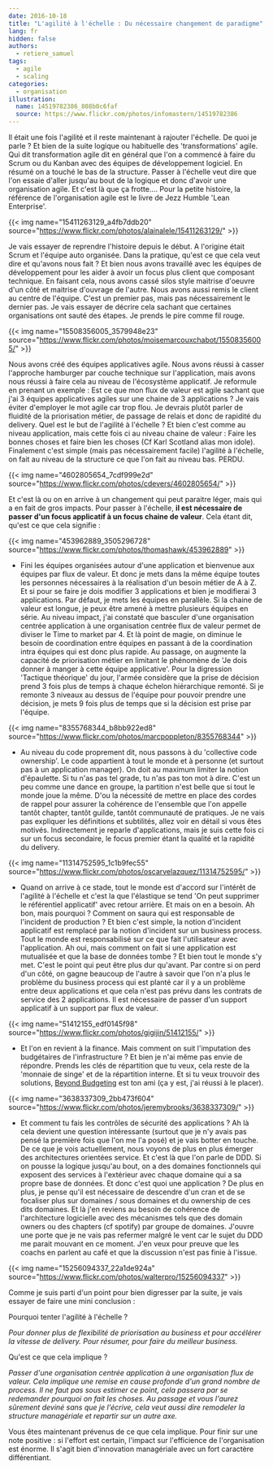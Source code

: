 ```yaml
---
date: 2016-10-18
title: "L'agilité à l'échelle : Du nécessaire changement de paradigme"
lang: fr
hidden: false
authors:
  - retiere_samuel
tags:
  - agile
  - scaling
categories:
  - organisation
illustration:
  name: 14519782386_808b0c6faf
  source: https://www.flickr.com/photos/infomastern/14519782386
---
```


Il était une fois l'agilité et il reste maintenant à rajouter l'échelle. De quoi je parle ? Et bien de la suite logique ou habituelle des 'transformations' agile. Qui dit transformation agile dit en général que l'on a commencé à faire du Scrum ou du Kanban avec des équipes de développement logiciel. En résumé on a touché le bas de la structure. Passer à l'échelle veut dire que l'on essaie d'aller jusqu'au bout de la logique et donc d'avoir une organisation agile. Et c'est là que ça frotte.... Pour la petite histoire, la référence de l'organisation agile est le livre de Jezz Humble 'Lean Enterprise'.

{{< img name="15411263129_a4fb7ddb20" source="https://www.flickr.com/photos/alainalele/15411263129/" >}}

Je vais essayer de reprendre l'histoire depuis le début. A l'origine était Scrum et l'équipe auto organisée. Dans la pratique, qu'est ce que cela veut dire et qu'avons nous fait ? Et bien nous avons travaillé avec les équipes de développement pour les aider à avoir un focus plus client que composant technique. En faisant cela, nous avons cassé silos style maitrise d'oeuvre d'un côté et maitrise d'ouvrage de l'autre. Nous avons aussi remis le client au centre de l'équipe. C'est un premier pas, mais pas nécessairement le dernier pas. Je vais essayer de décrire cela sachant que certaines organisations ont sauté des étapes. Je prends le pire comme fil rouge.


{{< img name="15508356005_3579948e23" source="https://www.flickr.com/photos/moisemarcouxchabot/15508356005/" >}}

Nous avons créé des équipes applicatives agile. Nous avons réussi à casser l'approche hamburger par couche technique sur l'application, mais avons nous réussi à faire cela au niveau de l'écosystème applicatif. Je reformule en prenant un exemple : Est ce que mon flux de valeur est agile sachant que j'ai 3 équipes applicatives agiles sur une chaine de 3 applications ? Je vais éviter d'employer le mot agile car trop flou. Je devrais plutôt parler de fluidité de la priorisation métier, de passage de relais et donc de rapidité du delivery. Quel est le but de l'agilité à l'échelle ? Et bien c'est comme au niveau application, mais cette fois ci au niveau chaine de valeur : Faire les bonnes choses et faire bien les choses (Cf Karl Scotland alias mon idole). Finalement c'est simple (mais pas nécessairement facile) l'agilité à l'échelle, on fait au niveau de la structure ce que l'on fait au niveau bas. PERDU.


{{< img name="4602805654_7cdf999e2d" source="https://www.flickr.com/photos/cdevers/4602805654/" >}}

Et c'est là ou on en arrive à un changement qui peut paraitre léger, mais qui a en fait de gros impacts. Pour passer à l'échelle, <b>il est nécessaire de passer d'un focus applicatif à un focus chaine de valeur</b>. Cela étant dit, qu'est ce que cela signifie :


{{< img name="453962889_3505296728" source="https://www.flickr.com/photos/thomashawk/453962889" >}}

- Fini les équipes organisées autour d'une application et bienvenue aux équipes par flux de valeur. Et donc je mets dans la même équipe toutes les personnes nécessaires à la réalisation d'un besoin métier de A à Z. Et si pour se faire je dois modifier 3 applications et bien je modifierai 3 applications. Par défaut, je mets les équipes en parallèle. Si la chaine de valeur est longue, je peux être amené à mettre plusieurs équipes en série. Au niveau impact, j'ai constaté que basculer d'une organisation centrée application à une organisation centrée flux de valeur permet de diviser le Time to market par 4. Et là point de magie, on diminue le besoin de coordination entre équipes en passant à de la coordination intra équipes qui est donc plus rapide. Au passage, on augmente la capacité de priorisation métier en limitant le phénomène de 'Je dois donner à manger à cette équipe applicative'. Pour la digression 'Tactique théorique' du jour, l'armée considère que la prise de décision prend 3 fois plus de temps à chaque échelon hiérarchique remonté. Si je remonte 3 niveaux au dessus de l'équipe pour pouvoir prendre une décision, je mets 9 fois plus de temps que si la décision est prise par l'équipe.


{{< img name="8355768344_b8bb922ed8" source="https://www.flickr.com/photos/marcpoppleton/8355768344" >}}

- Au niveau du code proprement dit, nous passons à du 'collective code ownership'. Le code appartient à tout le monde et à personne (et surtout pas à un application manager). On doit au maximum limiter la notion d'épaulette. Si tu n'as pas tel grade, tu n'as pas ton mot à dire. C'est un peu comme une dance en groupe, la partition n'est belle que si tout le monde joue la même. D'ou la nécessité de mettre en place des cordes de rappel pour assurer la cohérence de l'ensemble que l'on appelle tantôt chapter, tantôt guilde, tantôt communauté de pratiques. Je ne vais pas expliquer les définitions et subtilités, allez voir en détail si vous êtes motivés. Indirectement je reparle d'applications, mais je suis cette fois ci sur un focus secondaire, le focus premier étant la qualité et la rapidité du delivery.


{{< img name="11314752595_1c1b9fec55" source="https://www.flickr.com/photos/oscarvelazquez/11314752595/" >}}

- Quand on arrive à ce stade, tout le monde est d'accord sur l'intérêt de l'agilité à l'échelle et c'est la que l'élastique se tend 'On peut supprimer le référentiel applicatif' avec retour arrière. Et mais on en a besoin. Ah bon, mais pourquoi ? Comment on saura qui est responsable de l'incident de production ? Et bien c'est simple, la notion d'incident applicatif est remplacé par la notion d'incident sur un business process. Tout le monde est responsabilisé sur ce que fait l'utilisateur avec l'application. Ah oui, mais comment on fait si une application est mutualisée et que la base de données tombe ? Et bien tout le monde s'y met. C'est le point qui peut être plus dur qu'avant. Par contre si on perd d'un côté, on gagne beaucoup de l'autre à savoir que l'on n'a plus le problème du business process qui est planté car il y a un problème entre deux applications et que cela n'est pas prévu dans les contrats de service des 2 applications. Il est nécessaire de passer d'un support applicatif à un support par flux de valeur.


{{< img name="51412155_edf0145f98" source="https://www.flickr.com/photos/gigijin/51412155/" >}}

- Et l'on en revient à la finance. Mais comment on suit l'imputation des budgétaires de l'infrastructure ? Et bien je n'ai même pas envie de répondre. Prends les clés de répartition que tu veux, cela reste de la 'monnaie de singe' et de la répartition interne. Et si tu veux trouvoir des solutions, [Beyond Budgeting] est ton ami (ça y est, j'ai réussi à le placer).


{{< img name="3638337309_2bb473f604" source="https://www.flickr.com/photos/jeremybrooks/3638337309/" >}}

- Et comment tu fais les contrôles de sécurité des applications ? Ah là cela devient une question intéressante (surtout que je n'y avais pas pensé la première fois que l'on me l'a posé) et je vais botter en touche. De ce que je vois actuellement, nous voyons de plus en plus émerger des architectures orientées service. Et c'est là que l'on parle de DDD. Si on pousse la logique jusqu'au bout, on a des domaines fonctionnels qui exposent des services à l'extérieur avec chaque domaine qui a sa propre base de données. Et donc c'est quoi une application ? De plus en plus, je pense qu'il est nécessaire de descendre d'un cran et de se focaliser plus sur domaines / sous domaines et du ownership de ces dits domaines. Et là j'en reviens au besoin de cohérence de l'architecture logicielle avec des mécanismes tels que des domain owners ou des chapters (cf spotify) par groupe de domaines. J'ouvre une porte que je ne vais pas refermer malgré le vent car le sujet du DDD me parait mouvant en ce moment. J'en veux pour preuve que les coachs en parlent au café et que la discussion n'est pas finie à l'issue.


{{< img name="15256094337_22a1de924a" source="https://www.flickr.com/photos/walterpro/15256094337" >}}

Comme je suis parti d'un point pour bien digresser par la suite, je vais essayer de faire une mini conclusion :

Pourquoi tenter l'agilité à l'échelle ?

_Pour donner plus de flexibilité de priorisation au business et pour accélérer la vitesse de delivery. Pour résumer, pour faire du meilleur business._

Qu'est ce que cela implique ?

_Passer d'une organisation centrée application à une organisation flux de valeur. Cela implique une remise en cause profonde d'un grand nombre de process. Il ne faut pas sous estimer ce point, cela passera par se redemander pourquoi on fait les choses. Au passage et vous l'aurez sûrement deviné sans que je l'écrive, cela veut aussi dire remodeler la structure managériale et repartir sur un autre axe._

Vous êtes maintenant prévenus de ce que cela implique. Pour finir sur une note positive : si l'effort est certain, l'impact sur l'efficience de l'organisation est énorme. Il s'agit bien d'innovation managériale avec un fort caractère différentiant.

[Beyond Budgeting]: /books/implementing_beyond_budgeting-bogsnes_bjarte.html
